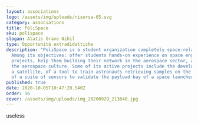 ```yaml
---
layout: associations
logo: /assets/img/uploads/risorsa-65.svg
category: associations
title: PoliSpace
sku: polispace
slogan: Alatis Grave Nihil
type: Opportunità extradidattiche
description: "PoliSpace is a student organization completely space-related.
  Among its objectives: offer students hands-on experience on space engineering
  projects, help them building their network in the aerospace sector, and spread
  the aerospace culture. Some of its active projects include the development of
  a satellite, of a tool to train astronauts retrieving samples on the Moon, and
  of a suite of sensors to validate the payload bay of a space launcher."
published: true
date: 2020-10-05T10:47:28.540Z
order: 16
cover: /assets/img/uploads/img_20200929_213840.jpg
---
```

useless